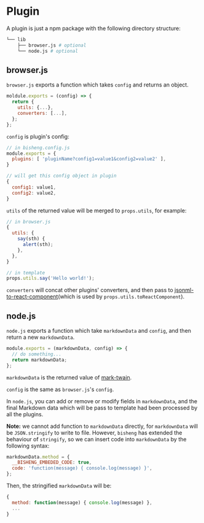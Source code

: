 # Plugin

A plugin is just a npm package with the following directory structure:

```bash
└── lib
    ├── browser.js # optional
    └── node.js # optional
```

## browser.js

`browser.js` exports a function which takes `config` and returns an object.

```js
moldule.exports = (config) => {
  return {
    utils: {...},
    converters: [...],
  };
};
```

`config` is plugin's config:

```js
// in bisheng.config.js
module.exports = {
  plugins: [ 'pluginName?config1=value1&config2=value2' ],
}

// will get this config object in plugin
{
  config1: value1,
  config2: value2,
}
```

`utils` of the returned value will be merged to `props.utils`, for example:

```js
// in browser.js
{
  utils: {
    say(sth) {
      alert(sth);
    },
  },
}

// in template
props.utils.say('Hello world!');
```

`converters` will concat other plugins' converters, and then pass to [jsonml-to-react-component](https://github.com/benjycui/jsonml-to-react-component)(which is used by `props.utils.toReactComponent`).

## node.js

`node.js` exports a function which take `markdownData` and `config`, and then return a new `markdownData`.

```js
module.exports = (markdownData, config) => {
  // do something...
  return markdownData;
};
```

`markdownData` is the returned value of [mark-twain](https://github.com/benjycui/mark-twain).

`config` is the same as `browser.js`'s `config`.

In `node.js`, you can add or remove or modify fields in `markdownData`, and the final Markdown data which will be pass to template had been processed by all the plugins.

**Note:** we cannot add function to `markdownData` directly, for `markdownData` will be `JSON.stringify` to write to file. However, `bisheng` has extended the behaviour of `stringify`, so we can insert code into `markdownData` by the following syntax:

```js
markdownData.method = {
  __BISHENG_EMBEDED_CODE: true,
  code: 'function(message) { console.log(message) }',
};
```

Then, the stringified `markdownData` will be:

```js
{
  method: function(message) { console.log(message) },
  ...
}
```
